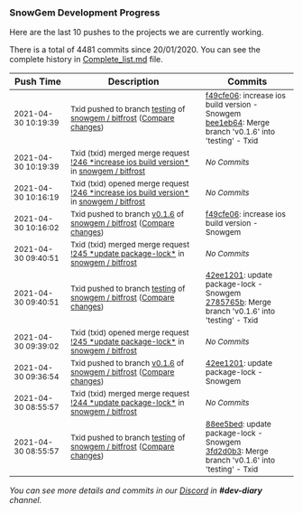 
### SnowGem Development Progress

Here are the last 10 pushes to the projects we are currently working.

There is a total of 4481 commits since 20/01/2020. You can see the complete history in
 [Complete_list.md](Complete_list.md) file.

| Push Time | Description | Commits |
| --- | --- | --- |
| <sub>2021-04-30 10:19:39</sub> | <sub>Txid pushed to branch [testing](https://gitlab.com/snowgem/bitfrost/commits/testing) of [snowgem / bitfrost](https://gitlab.com/snowgem/bitfrost) ([Compare changes](https://gitlab.com/snowgem/bitfrost/compare/2785765bdcfdbaeed09a62bc40e9ad261db3b63e...bee1eb64779d3b211e357de8e90692dee18de882))</sub> | <sub>[f49cfe06](https://gitlab.com/snowgem/bitfrost/-/commit/f49cfe06264f4d5397a09f425257226b9d3da4c5): increase ios build version - Snowgem<br>[bee1eb64](https://gitlab.com/snowgem/bitfrost/-/commit/bee1eb64779d3b211e357de8e90692dee18de882): Merge branch 'v0.1.6' into 'testing' - Txid</sub> |
| <sub>2021-04-30 10:19:39</sub> | <sub>Txid (txid) merged merge request [\!246 \*increase ios build version\*](https://gitlab.com/snowgem/bitfrost/-/merge_requests/246) in [snowgem / bitfrost](https://gitlab.com/snowgem/bitfrost)</sub> | <sub>_No Commits_</sub> |
| <sub>2021-04-30 10:16:19</sub> | <sub>Txid (txid) opened merge request [\!246 \*increase ios build version\*](https://gitlab.com/snowgem/bitfrost/-/merge_requests/246) in [snowgem / bitfrost](https://gitlab.com/snowgem/bitfrost)</sub> | <sub>_No Commits_</sub> |
| <sub>2021-04-30 10:16:02</sub> | <sub>Txid pushed to branch [v0\.1\.6](https://gitlab.com/snowgem/bitfrost/commits/v0.1.6) of [snowgem / bitfrost](https://gitlab.com/snowgem/bitfrost) ([Compare changes](https://gitlab.com/snowgem/bitfrost/compare/42ee12015efa521201b07aa53db0b2556c24bb8f...f49cfe06264f4d5397a09f425257226b9d3da4c5))</sub> | <sub>[f49cfe06](https://gitlab.com/snowgem/bitfrost/-/commit/f49cfe06264f4d5397a09f425257226b9d3da4c5): increase ios build version - Snowgem</sub> |
| <sub>2021-04-30 09:40:51</sub> | <sub>Txid (txid) merged merge request [\!245 \*update package\-lock\*](https://gitlab.com/snowgem/bitfrost/-/merge_requests/245) in [snowgem / bitfrost](https://gitlab.com/snowgem/bitfrost)</sub> | <sub>_No Commits_</sub> |
| <sub>2021-04-30 09:40:51</sub> | <sub>Txid pushed to branch [testing](https://gitlab.com/snowgem/bitfrost/commits/testing) of [snowgem / bitfrost](https://gitlab.com/snowgem/bitfrost) ([Compare changes](https://gitlab.com/snowgem/bitfrost/compare/3fd2d0b30b66819d6ddfcb215d4fa7ee561d0a14...2785765bdcfdbaeed09a62bc40e9ad261db3b63e))</sub> | <sub>[42ee1201](https://gitlab.com/snowgem/bitfrost/-/commit/42ee12015efa521201b07aa53db0b2556c24bb8f): update package-lock - Snowgem<br>[2785765b](https://gitlab.com/snowgem/bitfrost/-/commit/2785765bdcfdbaeed09a62bc40e9ad261db3b63e): Merge branch 'v0.1.6' into 'testing' - Txid</sub> |
| <sub>2021-04-30 09:39:02</sub> | <sub>Txid (txid) opened merge request [\!245 \*update package\-lock\*](https://gitlab.com/snowgem/bitfrost/-/merge_requests/245) in [snowgem / bitfrost](https://gitlab.com/snowgem/bitfrost)</sub> | <sub>_No Commits_</sub> |
| <sub>2021-04-30 09:36:54</sub> | <sub>Txid pushed to branch [v0\.1\.6](https://gitlab.com/snowgem/bitfrost/commits/v0.1.6) of [snowgem / bitfrost](https://gitlab.com/snowgem/bitfrost) ([Compare changes](https://gitlab.com/snowgem/bitfrost/compare/88ee5bed9c12f06d162d5c04d503a782b7140f16...42ee12015efa521201b07aa53db0b2556c24bb8f))</sub> | <sub>[42ee1201](https://gitlab.com/snowgem/bitfrost/-/commit/42ee12015efa521201b07aa53db0b2556c24bb8f): update package-lock - Snowgem</sub> |
| <sub>2021-04-30 08:55:57</sub> | <sub>Txid (txid) merged merge request [\!244 \*update package\-lock\*](https://gitlab.com/snowgem/bitfrost/-/merge_requests/244) in [snowgem / bitfrost](https://gitlab.com/snowgem/bitfrost)</sub> | <sub>_No Commits_</sub> |
| <sub>2021-04-30 08:55:57</sub> | <sub>Txid pushed to branch [testing](https://gitlab.com/snowgem/bitfrost/commits/testing) of [snowgem / bitfrost](https://gitlab.com/snowgem/bitfrost) ([Compare changes](https://gitlab.com/snowgem/bitfrost/compare/0a9719bfb9f11fee05af1f5ff13dbfea82ae1020...3fd2d0b30b66819d6ddfcb215d4fa7ee561d0a14))</sub> | <sub>[88ee5bed](https://gitlab.com/snowgem/bitfrost/-/commit/88ee5bed9c12f06d162d5c04d503a782b7140f16): update package-lock - Snowgem<br>[3fd2d0b3](https://gitlab.com/snowgem/bitfrost/-/commit/3fd2d0b30b66819d6ddfcb215d4fa7ee561d0a14): Merge branch 'v0.1.6' into 'testing' - Txid</sub> |

_You can see more details and commits in our [Discord](https://discord.gg/zumGnbg) in **#dev-diary** channel._
